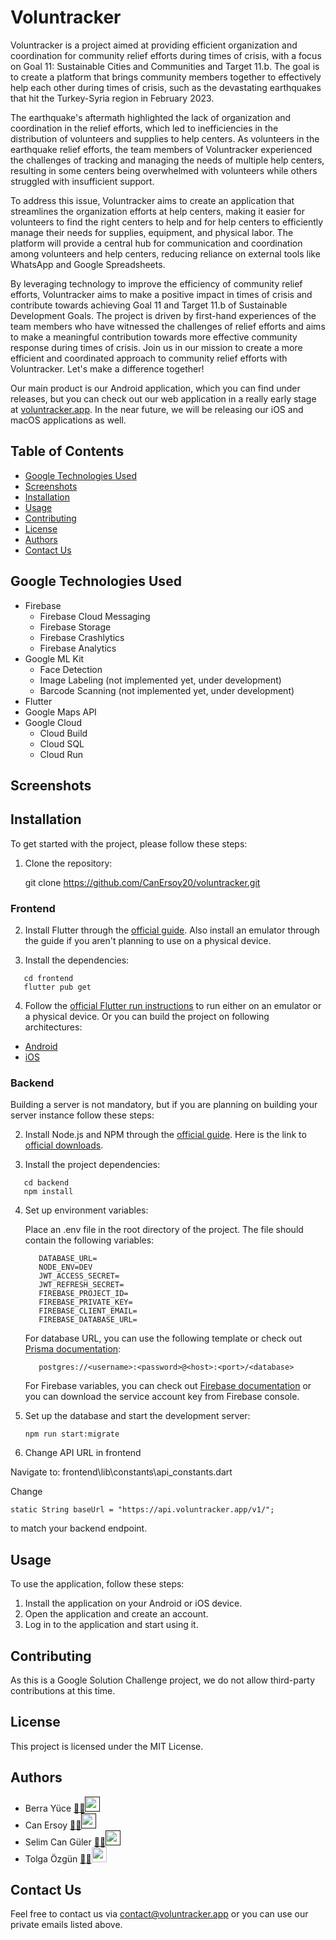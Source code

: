 # Voluntracker
Voluntracker is a project aimed at providing efficient organization and coordination for community relief efforts during times of crisis, with a focus on Goal 11: Sustainable Cities and Communities and Target 11.b. The goal is to create a platform that brings community members together to effectively help each other during times of crisis, such as the devastating earthquakes that hit the Turkey-Syria region in February 2023.

The earthquake's aftermath highlighted the lack of organization and coordination in the relief efforts, which led to inefficiencies in the distribution of volunteers and supplies to help centers. As volunteers in the earthquake relief efforts, the team members of Voluntracker experienced the challenges of tracking and managing the needs of multiple help centers, resulting in some centers being overwhelmed with volunteers while others struggled with insufficient support.

To address this issue, Voluntracker aims to create an application that streamlines the organization efforts at help centers, making it easier for volunteers to find the right centers to help and for help centers to efficiently manage their needs for supplies, equipment, and physical labor. The platform will provide a central hub for communication and coordination among volunteers and help centers, reducing reliance on external tools like WhatsApp and Google Spreadsheets.

By leveraging technology to improve the efficiency of community relief efforts, Voluntracker aims to make a positive impact in times of crisis and contribute towards achieving Goal 11 and Target 11.b of Sustainable Development Goals. The project is driven by first-hand experiences of the team members who have witnessed the challenges of relief efforts and aims to make a meaningful contribution towards more effective community response during times of crisis. Join us in our mission to create a more efficient and coordinated approach to community relief efforts with Voluntracker. Let's make a difference together!

Our main product is our Android application, which you can find under releases, but you can check out our web application  in a really early stage at [voluntracker.app](https://voluntracker.app). In the near future, we will be releasing our iOS and macOS applications as well.

## Table of Contents

- [Google Technologies Used](#google-tech-used)
- [Screenshots](#screenshots)
- [Installation](#installation)
- [Usage](#usage)
- [Contributing](#contributing)
- [License](#license)
- [Authors](#authors)
- [Contact Us](#contact-us)

## Google Technologies Used

- Firebase
  - Firebase Cloud Messaging
  - Firebase Storage
  - Firebase Crashlytics
  - Firebase Analytics
- Google ML Kit
  - Face Detection
  - Image Labeling (not implemented yet, under development)
  - Barcode Scanning (not implemented yet, under development)
- Flutter
- Google Maps API
- Google Cloud
  - Cloud Build
  - Cloud SQL
  - Cloud Run

## Screenshots

## Installation

To get started with the project, please follow these steps:

1. Clone the repository:

   git clone https://github.com/CanErsoy20/voluntracker.git

### Frontend

2. Install Flutter through the [official guide](https://docs.flutter.dev/get-started/install). Also install an emulator through the guide if you aren't planning to use on a physical device.

3. Install the dependencies:

```
   cd frontend
   flutter pub get
```

4. Follow the [official Flutter run instructions]() to run either on an emulator or a physical device. 
Or you can build the project on following architectures:

- [Android](https://docs.flutter.dev/deployment/android)
- [iOS](https://docs.flutter.dev/deployment/ios)

### Backend

Building a server is not mandatory, but if you are planning on building your server instance follow these steps:

2. Install Node.js and NPM through the [official guide](https://docs.npmjs.com/downloading-and-installing-node-js-and-npm). Here is the link to [official downloads](https://nodejs.org/en/download).

3. Install the project dependencies:
```
   cd backend
   npm install
```

4. Set up environment variables:

   Place an .env file in the root directory of the project. The file should contain the following variables:

   ```
      DATABASE_URL=
      NODE_ENV=DEV
      JWT_ACCESS_SECRET=
      JWT_REFRESH_SECRET=
      FIREBASE_PROJECT_ID=
      FIREBASE_PRIVATE_KEY=
      FIREBASE_CLIENT_EMAIL=
      FIREBASE_DATABASE_URL=
   ```
   For database URL, you can use the following template or check out [Prisma documentation](https://www.prisma.io/docs/reference/database-reference/connection-urls):
   ```
      postgres://<username>:<password>@<host>:<port>/<database>
   ```

   For Firebase variables, you can check out [Firebase documentation](https://firebase.google.com/docs/admin/setup#initialize-sdk) or you can download the service account key from Firebase console.


5. Set up the database and start the development server:

   ```npm run start:migrate```

6. Change API URL in frontend

  Navigate to: frontend\lib\constants\api_constants.dart
  
  Change
  
 ``` static String baseUrl = "https://api.voluntracker.app/v1/"; ```
  
  to match your backend endpoint.


## Usage

To use the application, follow these steps:

1. Install the application on your Android or iOS device.
2. Open the application and create an account.
3. Log in to the application and start using it.

## Contributing

As this is a Google Solution Challenge project, we do not allow third-party contributions at this time.

## License

This project is licensed under the MIT License.

## Authors

- Berra Yüce [📧](berrayuce@gmail.com)[🌐]()[<img src="./icons/Github-Dark.svg" width="24">]()
- Can Ersoy [📧](canersoy2002@gmail.com)[🌐]()[<img src="./icons/Github-Dark.svg" width="24">]()
- Selim Can Güler [📧](mailto:cs.selim.guler@gmail.com)[🌐]()[<img src="./icons/Github-Dark.svg" width="24">]()
- Tolga Özgün [📧](mailto:tolgaozgunn@gmail.com)[🌐](https://tolgaozgun.com)[<img src="./icons/Github-Dark.svg" width="24">](https://github.com/tolgaozgun)

## Contact Us

Feel free to contact us via contact@voluntracker.app or you can use our private emails listed above.
